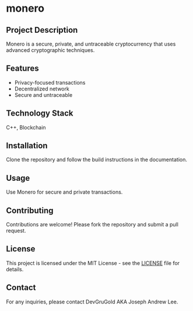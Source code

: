 
# monero

## Project Description
Monero is a secure, private, and untraceable cryptocurrency that uses advanced cryptographic techniques.

## Features
- Privacy-focused transactions
- Decentralized network
- Secure and untraceable

## Technology Stack
C++, Blockchain

## Installation
Clone the repository and follow the build instructions in the documentation.

## Usage
Use Monero for secure and private transactions.

## Contributing
Contributions are welcome! Please fork the repository and submit a pull request.

## License
This project is licensed under the MIT License - see the [LICENSE](LICENSE) file for details.

## Contact
For any inquiries, please contact DevGruGold AKA Joseph Andrew Lee.
